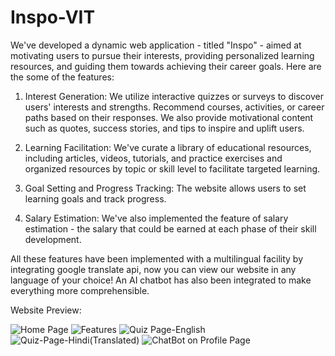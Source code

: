 # Inspo-VIT
We've developed a dynamic web application - titled "Inspo" - aimed at motivating users to pursue their interests, providing personalized learning resources, and guiding them towards achieving their career goals. Here are the some of the features:

1. Interest Generation: We utilize interactive quizzes or surveys to discover users' interests and strengths. Recommend courses, activities, or career paths based on their responses. We also provide motivational content such as quotes, success stories, and tips to inspire and uplift users.
   
2. Learning Facilitation: We've curate a library of educational resources, including articles, videos, tutorials, and practice exercises and organized resources by topic or skill level to facilitate targeted learning.
   
3. Goal Setting and Progress Tracking: The website allows users to set learning goals and track progress.
4. Salary Estimation: We've also implemented the feature of salary estimation - the salary that could be earned at each phase of their skill development.

All these features have been implemented with a multilingual facility by integrating google translate api, now you can view our website in any language of your choice! An AI chatbot has also been integrated to make everything more comprehensible.

Website Preview:

![Home Page](https://github.com/manvitha984/Inspo-VIT/assets/146608418/3655dbde-d1e2-4b17-8df3-5fce2c22b6ab)
![Features](https://github.com/manvitha984/Inspo-VIT/assets/146608418/56ac2ec8-30c1-44b9-8372-2ef4bd85e7c2)
![Quiz Page-English](https://github.com/manvitha984/Inspo-VIT/assets/146608418/d444b17b-cfe8-4402-86f9-e49628296083)
![Quiz-Page-Hindi(Translated)](https://github.com/manvitha984/Inspo-VIT/assets/146608418/19b90424-cccb-4d0b-8658-57e444211cbb)
![ChatBot on Profile Page](https://github.com/manvitha984/Inspo-VIT/assets/146608418/ec51ec1b-0d1d-4edb-9d00-38386404f9fc)

